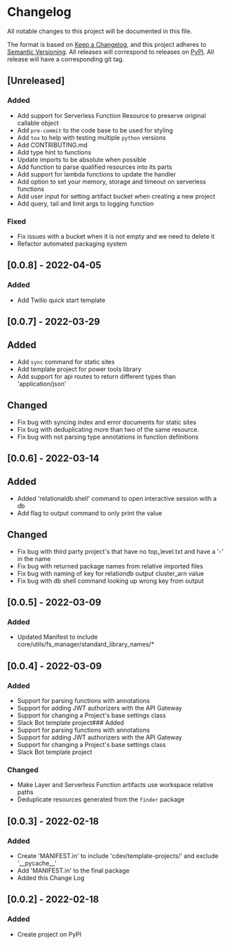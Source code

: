 # Changelog
All notable changes to this project will be documented in this file.

The format is based on [Keep a Changelog](https://keepachangelog.com/en/1.0.0/),
and this project adheres to [Semantic Versioning](https://semver.org/spec/v2.0.0.html).
All releases will correspond to releases on [PyPI](https://pypi.org/project/cdev/).
All release will have a corresponding git tag.

## [Unreleased]
### Added
- Add support for Serverless Function Resource to preserve original callable object
- Add `pre-commit` to the code base to be used for styling
- Add `tox` to help with testing multiple `python` versions
- Add CONTRIBUTING.md
- Add type hint to functions
- Update imports to be absolute when possible
- Add function to parse qualified resources into its parts
- Add support for lambda functions to update the handler
- Add option to set your memory, storage and timeout on serverless functions
- Add user input for setting artifact bucket when creating a new project
- Add query, tail and limit args to logging function

### Fixed
- Fix issues with a bucket when it is not empty and we need to delete it
- Refactor automated packaging system

## [0.0.8] - 2022-04-05
### Added
- Add Twilio quick start template

## [0.0.7] - 2022-03-29
## Added
- Add `sync` command for static sites
- Add template project for power tools library
- Add support for api routes to return different types than 'application/json'

## Changed
- Fix bug with syncing index and error documents for static sites
- Fix bug with deduplicating more than two of the same resource.
- Fix bug with not parsing type annotations in function definitions

## [0.0.6] - 2022-03-14
## Added
- Added 'relationaldb.shell' command to open interactive session with a db
- Add flag to output command to only print the value

## Changed
- Fix bug with third party project's that have no top_level.txt and have a '-' in the name
- Fix bug with returned package names from relative imported files
- Fix bug with naming of key for relationdb output cluster_arn value
- Fix bug with db shell command looking up wrong key from output


## [0.0.5] - 2022-03-09
### Added
- Updated Manifest to include core/utils/fs_manager/standard_library_names/*


## [0.0.4] - 2022-03-09
### Added
- Support for parsing functions with annotations
- Support for adding JWT authorizers with the API Gateway
- Support for changing a Project's base settings class
- Slack Bot template project### Added
- Support for parsing functions with annotations
- Support for adding JWT authorizers with the API Gateway
- Support for changing a Project's base settings class
- Slack Bot template project

### Changed
- Make Layer and Serverless Function artifacts use workspace relative paths
- Deduplicate resources generated from the `finder` package


## [0.0.3] - 2022-02-18
### Added
- Create 'MANIFEST.in' to include 'cdev/template-projects/' and exclude '\_\_pycache\_\_'
- Add 'MANIFEST.in' to the final package
- Added this Change Log


## [0.0.2] - 2022-02-18
### Added
- Create project on PyPI
